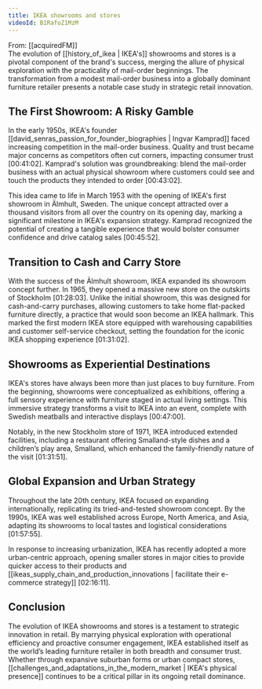 ```yaml
---
title: IKEA showrooms and stores
videoId: B1RafoZ1MzM
---
```


From: [[acquiredFM]] <br/> 
The evolution of [[history_of_ikea | IKEA's]] showrooms and stores is a pivotal component of the brand's success, merging the allure of physical exploration with the practicality of mail-order beginnings. The transformation from a modest mail-order business into a globally dominant furniture retailer presents a notable case study in strategic retail innovation.

## The First Showroom: A Risky Gamble

In the early 1950s, IKEA's founder [[david_senras_passion_for_founder_biographies | Ingvar Kamprad]] faced increasing competition in the mail-order business. Quality and trust became major concerns as competitors often cut corners, impacting consumer trust <a class="yt-timestamp" data-t="00:41:02">[00:41:02]</a>. Kamprad's solution was groundbreaking: blend the mail-order business with an actual physical showroom where customers could see and touch the products they intended to order <a class="yt-timestamp" data-t="00:43:02">[00:43:02]</a>.

This idea came to life in March 1953 with the opening of IKEA's first showroom in Älmhult, Sweden. The unique concept attracted over a thousand visitors from all over the country on its opening day, marking a significant milestone in IKEA's expansion strategy. Kamprad recognized the potential of creating a tangible experience that would bolster consumer confidence and drive catalog sales <a class="yt-timestamp" data-t="00:45:52">[00:45:52]</a>.

## Transition to Cash and Carry Store

With the success of the Älmhult showroom, IKEA expanded its showroom concept further. In 1965, they opened a massive new store on the outskirts of Stockholm <a class="yt-timestamp" data-t="01:28:03">[01:28:03]</a>. Unlike the initial showroom, this was designed for cash-and-carry purchases, allowing customers to take home flat-packed furniture directly, a practice that would soon become an IKEA hallmark. This marked the first modern IKEA store equipped with warehousing capabilities and customer self-service checkout, setting the foundation for the iconic IKEA shopping experience <a class="yt-timestamp" data-t="01:31:02">[01:31:02]</a>.

## Showrooms as Experiential Destinations

IKEA's stores have always been more than just places to buy furniture. From the beginning, showrooms were conceptualized as exhibitions, offering a full sensory experience with furniture staged in actual living settings. This immersive strategy transforms a visit to IKEA into an event, complete with Swedish meatballs and interactive displays <a class="yt-timestamp" data-t="00:47:00">[00:47:00]</a>.

Notably, in the new Stockholm store of 1971, IKEA introduced extended facilities, including a restaurant offering Smalland-style dishes and a children’s play area, Smalland, which enhanced the family-friendly nature of the visit <a class="yt-timestamp" data-t="01:31:51">[01:31:51]</a>.

## Global Expansion and Urban Strategy

Throughout the late 20th century, IKEA focused on expanding internationally, replicating its tried-and-tested showroom concept. By the 1990s, IKEA was well established across Europe, North America, and Asia, adapting its showrooms to local tastes and logistical considerations <a class="yt-timestamp" data-t="01:57:55">[01:57:55]</a>.

In response to increasing urbanization, IKEA has recently adopted a more urban-centric approach, opening smaller stores in major cities to provide quicker access to their products and [[ikeas_supply_chain_and_production_innovations | facilitate their e-commerce strategy]] <a class="yt-timestamp" data-t="02:16:11">[02:16:11]</a>.

## Conclusion

The evolution of IKEA showrooms and stores is a testament to strategic innovation in retail. By marrying physical exploration with operational efficiency and proactive consumer engagement, IKEA established itself as the world’s leading furniture retailer in both breadth and consumer trust. Whether through expansive suburban forms or urban compact stores, [[challenges_and_adaptations_in_the_modern_market | IKEA's physical presence]] continues to be a critical pillar in its ongoing retail dominance.
